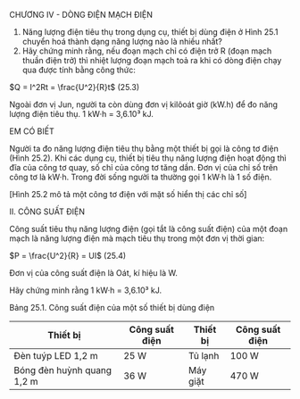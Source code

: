 CHƯƠNG IV - DÒNG ĐIỆN MẠCH ĐIỆN

1. Năng lượng điện tiêu thụ trong dụng cụ, thiết bị dùng điện ở Hình 25.1 chuyển hoá thành dạng năng lượng nào là nhiều nhất?
2. Hãy chứng minh rằng, nếu đoạn mạch chỉ có điện trở R (đoạn mạch thuần điện trở) thì nhiệt lượng đoạn mạch toả ra khi có dòng điện chạy qua được tính bằng công thức:

$Q = I^2Rt = \frac{U^2}{R}t$ (25.3)

Ngoài đơn vị Jun, người ta còn dùng đơn vị kilôoát giờ (kW.h) để đo năng lượng điện tiêu thụ. 1 kW·h = 3,6.10³ kJ.

EM CÓ BIẾT

Người ta đo năng lượng điện tiêu thụ bằng một thiết bị gọi là công tơ điện (Hình 25.2). Khi các dụng cụ, thiết bị tiêu thụ năng lượng điện hoạt động thì đĩa của công tơ quay, số chỉ của công tơ tăng dần. Đơn vị của chỉ số trên công tơ là kW·h. Trong đời sống người ta thường gọi 1 kW·h là 1 số điện.

[Hình 25.2 mô tả một công tơ điện với mặt số hiển thị các chỉ số]

II. CÔNG SUẤT ĐIỆN

Công suất tiêu thụ năng lượng điện (gọi tắt là công suất điện) của một đoạn mạch là năng lượng điện mà mạch tiêu thụ trong một đơn vị thời gian:

$P = \frac{U^2}{R} = UI$ (25.4)

Đơn vị của công suất điện là Oát, kí hiệu là W.

Hãy chứng minh rằng 1 kW·h = 3,6.10³ kJ.

Bảng 25.1. Công suất điện của một số thiết bị dùng điện

| Thiết bị | Công suất điện | Thiết bị | Công suất điện |
|----------|----------------|----------|----------------|
| Đèn tuýp LED 1,2 m | 25 W | Tủ lạnh | 100 W |
| Bóng đèn huỳnh quang 1,2 m | 36 W | Máy giặt | 470 W |